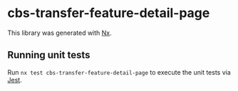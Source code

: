 # cbs-transfer-feature-detail-page

This library was generated with [Nx](https://nx.dev).

## Running unit tests

Run `nx test cbs-transfer-feature-detail-page` to execute the unit tests via [Jest](https://jestjs.io).
